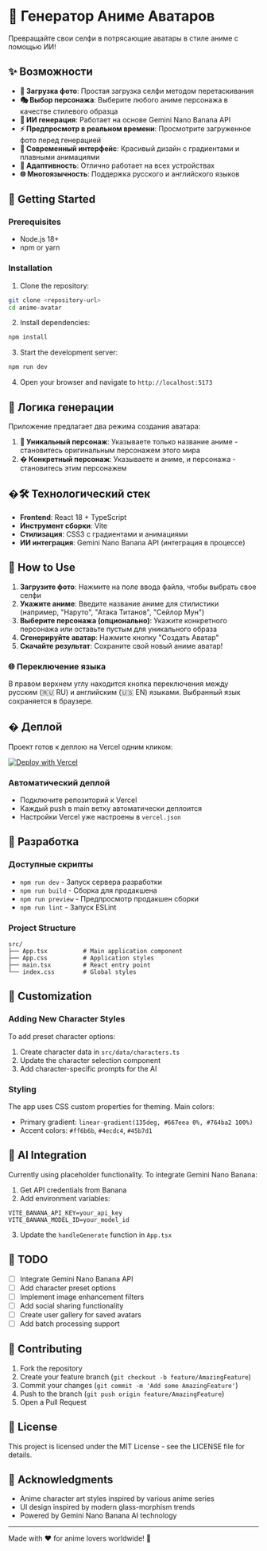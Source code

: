 # 🎌 Генератор Аниме Аватаров

Превращайте свои селфи в потрясающие аватары в стиле аниме с помощью ИИ!

## ✨ Возможности

- **📸 Загрузка фото**: Простая загрузка селфи методом перетаскивания
- **🎭 Выбор персонажа**: Выберите любого аниме персонажа в качестве стилевого образца
- **🤖 ИИ генерация**: Работает на основе Gemini Nano Banana API
- **⚡ Предпросмотр в реальном времени**: Просмотрите загруженное фото перед генерацией
- **🎨 Современный интерфейс**: Красивый дизайн с градиентами и плавными анимациями
- **📱 Адаптивность**: Отлично работает на всех устройствах
- **🌐 Многоязычность**: Поддержка русского и английского языков

## 🚀 Getting Started

### Prerequisites
- Node.js 18+ 
- npm or yarn

### Installation

1. Clone the repository:
```bash
git clone <repository-url>
cd anime-avatar
```

2. Install dependencies:
```bash
npm install
```

3. Start the development server:
```bash
npm run dev
```

4. Open your browser and navigate to `http://localhost:5173`

## 🎯 Логика генерации

Приложение предлагает два режима создания аватара:

1. **🌟 Уникальный персонаж**: Указываете только название аниме - становитесь оригинальным персонажем этого мира
2. **� Конкретный персонаж**: Указываете и аниме, и персонажа - становитесь этим персонажем

## �🛠️ Технологический стек

- **Frontend**: React 18 + TypeScript
- **Инструмент сборки**: Vite
- **Стилизация**: CSS3 с градиентами и анимациями
- **ИИ интеграция**: Gemini Nano Banana API (интеграция в процессе)

## 📖 How to Use

1. **Загрузите фото**: Нажмите на поле ввода файла, чтобы выбрать свое селфи
2. **Укажите аниме**: Введите название аниме для стилистики (например, "Наруто", "Атака Титанов", "Сейлор Мун")
3. **Выберите персонажа (опционально)**: Укажите конкретного персонажа или оставьте пустым для уникального образа
4. **Сгенерируйте аватар**: Нажмите кнопку "Создать Аватар"
5. **Скачайте результат**: Сохраните свой новый аниме аватар!

### 🌐 Переключение языка

В правом верхнем углу находится кнопка переключения между русским (🇷🇺 RU) и английским (🇺🇸 EN) языками. Выбранный язык сохраняется в браузере.

## � Деплой

Проект готов к деплою на Vercel одним кликом:

[![Deploy with Vercel](https://vercel.com/button)](https://vercel.com/new/clone?repository-url=https://github.com/vetalione/anime_avatar)

### Автоматический деплой
- Подключите репозиторий к Vercel
- Каждый push в main ветку автоматически деплоится
- Настройки Vercel уже настроены в `vercel.json`

## 🔧 Разработка

### Доступные скрипты

- `npm run dev` - Запуск сервера разработки
- `npm run build` - Сборка для продакшена
- `npm run preview` - Предпросмотр продакшен сборки
- `npm run lint` - Запуск ESLint

### Project Structure

```
src/
├── App.tsx          # Main application component
├── App.css          # Application styles
├── main.tsx         # React entry point
└── index.css        # Global styles
```

## 🎨 Customization

### Adding New Character Styles
To add preset character options:
1. Create character data in `src/data/characters.ts`
2. Update the character selection component
3. Add character-specific prompts for the AI

### Styling
The app uses CSS custom properties for theming. Main colors:
- Primary gradient: `linear-gradient(135deg, #667eea 0%, #764ba2 100%)`
- Accent colors: `#ff6b6b`, `#4ecdc4`, `#45b7d1`

## 🤖 AI Integration

Currently using placeholder functionality. To integrate Gemini Nano Banana:

1. Get API credentials from Banana
2. Add environment variables:
```env
VITE_BANANA_API_KEY=your_api_key
VITE_BANANA_MODEL_ID=your_model_id
```
3. Update the `handleGenerate` function in `App.tsx`

## 📝 TODO

- [ ] Integrate Gemini Nano Banana API
- [ ] Add character preset options
- [ ] Implement image enhancement filters
- [ ] Add social sharing functionality
- [ ] Create user gallery for saved avatars
- [ ] Add batch processing support

## 🤝 Contributing

1. Fork the repository
2. Create your feature branch (`git checkout -b feature/AmazingFeature`)
3. Commit your changes (`git commit -m 'Add some AmazingFeature'`)
4. Push to the branch (`git push origin feature/AmazingFeature`)
5. Open a Pull Request

## 📄 License

This project is licensed under the MIT License - see the LICENSE file for details.

## 🙏 Acknowledgments

- Anime character art styles inspired by various anime series
- UI design inspired by modern glass-morphism trends
- Powered by Gemini Nano Banana AI technology

---

Made with ❤️ for anime lovers worldwide! 🌟